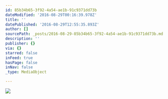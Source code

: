 ```yaml
---
id: 85b34b65-3f92-4a54-ae1b-91c9371dd73b
dateModified: '2016-08-29T00:16:39.978Z'
title: ''
datePublished: '2016-08-29T12:55:35.893Z'
author: []
sourcePath: _posts/2016-08-29-85b34b65-3f92-4a54-ae1b-91c9371dd73b.md
description: ''
publisher: {}
via: {}
starred: false
inFeed: true
hasPage: false
inNav: false
_type: MediaObject

---
```

![](https://the-grid-user-content.s3-us-west-2.amazonaws.com/ac440de9-0b0a-4f7a-9946-8351d6384aeb.jpg)